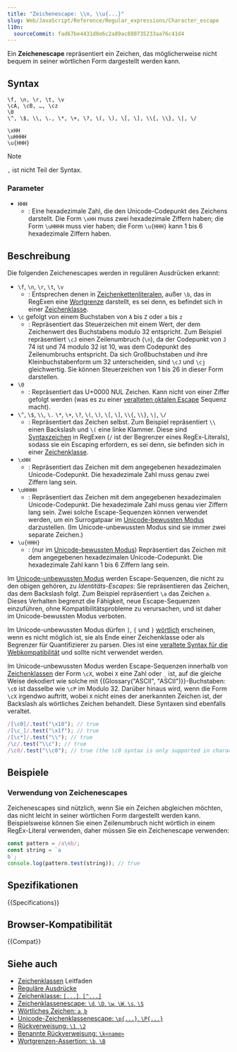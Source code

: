 ```yaml
---
title: "Zeichenescape: \\n, \\u{...}"
slug: Web/JavaScript/Reference/Regular_expressions/Character_escape
l10n:
  sourceCommit: fad67be4431d8e6c2a89ac880735233aa76c41d4
---
```


Ein **Zeichenescape** repräsentiert ein Zeichen, das möglicherweise nicht bequem in seiner wörtlichen Form dargestellt werden kann.

## Syntax

<!-- Hinweis: die {} müssen doppelt maskiert werden, einmal für Yari -->

```regex
\f, \n, \r, \t, \v
\cA, \cB, …, \cz
\0
\^, \$, \\, \., \*, \+, \?, \(, \), \[, \], \\{, \\}, \|, \/

\xHH
\uHHHH
\u{HHH}
```

> [!NOTE]
> `,` ist nicht Teil der Syntax.

### Parameter

- `HHH`
  - : Eine hexadezimale Zahl, die den Unicode-Codepunkt des Zeichens darstellt. Die Form `\xHH` muss zwei hexadezimale Ziffern haben; die Form `\uHHHH` muss vier haben; die Form `\u{HHH}` kann 1 bis 6 hexadezimale Ziffern haben.

## Beschreibung

Die folgenden Zeichenescapes werden in regulären Ausdrücken erkannt:

- `\f`, `\n`, `\r`, `\t`, `\v`
  - : Entsprechen denen in [Zeichenkettenliteralen](/de/docs/Web/JavaScript/Reference/Lexical_grammar#escape_sequences), außer `\b`, das in RegExen eine [Wortgrenze](/de/docs/Web/JavaScript/Reference/Regular_expressions/Word_boundary_assertion) darstellt, es sei denn, es befindet sich in einer [Zeichenklasse](/de/docs/Web/JavaScript/Reference/Regular_expressions/Character_class).
- `\c` gefolgt von einem Buchstaben von `A` bis `Z` oder `a` bis `z`
  - : Repräsentiert das Steuerzeichen mit einem Wert, der dem Zeichenwert des Buchstabens modulo 32 entspricht. Zum Beispiel repräsentiert `\cJ` einen Zeilenumbruch (`\n`), da der Codepunkt von `J` 74 ist und 74 modulo 32 ist 10, was dem Codepunkt des Zeilenumbruchs entspricht. Da sich Großbuchstaben und ihre Kleinbuchstabenform um 32 unterscheiden, sind `\cJ` und `\cj` gleichwertig. Sie können Steuerzeichen von 1 bis 26 in dieser Form darstellen.
- `\0`
  - : Repräsentiert das U+0000 NUL Zeichen. Kann nicht von einer Ziffer gefolgt werden (was es zu einer [veralteten oktalen Escape](/de/docs/Web/JavaScript/Reference/Deprecated_and_obsolete_features#escape_sequences) Sequenz macht).
- `\^`, `\$`, `\\`, `\.` `\*`, `\+`, `\?`, `\(`, `\)`, `\[`, `\]`, `\\{`, `\\}`, `\|`, `\/`
  - : Repräsentiert das Zeichen selbst. Zum Beispiel repräsentiert `\\` einen Backslash und `\(` eine linke Klammer. Diese sind [Syntaxzeichen](/de/docs/Web/JavaScript/Reference/Regular_expressions/Literal_character) in RegExen (`/` ist der Begrenzer eines RegEx-Literals), sodass sie ein Escaping erfordern, es sei denn, sie befinden sich in einer [Zeichenklasse](/de/docs/Web/JavaScript/Reference/Regular_expressions/Character_class).
- `\xHH`
  - : Repräsentiert das Zeichen mit dem angegebenen hexadezimalen Unicode-Codepunkt. Die hexadezimale Zahl muss genau zwei Ziffern lang sein.
- `\uHHHH`
  - : Repräsentiert das Zeichen mit dem angegebenen hexadezimalen Unicode-Codepunkt. Die hexadezimale Zahl muss genau vier Ziffern lang sein. Zwei solche Escape-Sequenzen können verwendet werden, um ein Surrogatpaar im [Unicode-bewussten Modus](/de/docs/Web/JavaScript/Reference/Global_Objects/RegExp/unicode#unicode-aware_mode) darzustellen. (Im Unicode-unbewussten Modus sind sie immer zwei separate Zeichen.)
- `\u{HHH}`
  - : (nur im [Unicode-bewussten Modus](/de/docs/Web/JavaScript/Reference/Global_Objects/RegExp/unicode#unicode-aware_mode)) Repräsentiert das Zeichen mit dem angegebenen hexadezimalen Unicode-Codepunkt. Die hexadezimale Zahl kann 1 bis 6 Ziffern lang sein.

Im [Unicode-unbewussten Modus](/de/docs/Web/JavaScript/Reference/Global_Objects/RegExp/unicode#unicode-aware_mode) werden Escape-Sequenzen, die nicht zu den obigen gehören, zu _Identitäts-Escapes_: Sie repräsentieren das Zeichen, das dem Backslash folgt. Zum Beispiel repräsentiert `\a` das Zeichen `a`. Dieses Verhalten begrenzt die Fähigkeit, neue Escape-Sequenzen einzuführen, ohne Kompatibilitätsprobleme zu verursachen, und ist daher im Unicode-bewussten Modus verboten.

Im Unicode-unbewussten Modus dürfen `]`, `{` und `}` [wörtlich](/de/docs/Web/JavaScript/Reference/Regular_expressions/Literal_character) erscheinen, wenn es nicht möglich ist, sie als Ende einer Zeichenklasse oder als Begrenzer für Quantifizierer zu parsen. Dies ist eine [veraltete Syntax für die Webkompatibilität](/de/docs/Web/JavaScript/Reference/Deprecated_and_obsolete_features#regexp) und sollte nicht verwendet werden.

Im Unicode-unbewussten Modus werden Escape-Sequenzen innerhalb von [Zeichenklassen](/de/docs/Web/JavaScript/Reference/Regular_expressions/Character_class) der Form `\cX`, wobei `X` eine Zahl oder `_` ist, auf die gleiche Weise dekodiert wie solche mit {{Glossary("ASCII", "ASCII")}}-Buchstaben: `\c0` ist dasselbe wie `\cP` im Modulo 32. Darüber hinaus wird, wenn die Form `\cX` irgendwo auftritt, wobei `X` nicht eines der anerkannten Zeichen ist, der Backslash als wörtliches Zeichen behandelt. Diese Syntaxen sind ebenfalls veraltet.

```js
/[\c0]/.test("\x10"); // true
/[\c_]/.test("\x1f"); // true
/[\c*]/.test("\\"); // true
/\c/.test("\\c"); // true
/\c0/.test("\\c0"); // true (the \c0 syntax is only supported in character classes)
```

## Beispiele

### Verwendung von Zeichenescapes

Zeichenescapes sind nützlich, wenn Sie ein Zeichen abgleichen möchten, das nicht leicht in seiner wörtlichen Form dargestellt werden kann. Beispielsweise können Sie einen Zeilenumbruch nicht wörtlich in einem RegEx-Literal verwenden, daher müssen Sie ein Zeichenescape verwenden:

```js
const pattern = /a\nb/;
const string = `a
b`;
console.log(pattern.test(string)); // true
```

## Spezifikationen

{{Specifications}}

## Browser-Kompatibilität

{{Compat}}

## Siehe auch

- [Zeichenklassen](/de/docs/Web/JavaScript/Guide/Regular_expressions/Character_classes) Leitfaden
- [Reguläre Ausdrücke](/de/docs/Web/JavaScript/Reference/Regular_expressions)
- [Zeichenklasse: `[...]`, `[^...]`](/de/docs/Web/JavaScript/Reference/Regular_expressions/Character_class)
- [Zeichenklassenescape: `\d`, `\D`, `\w`, `\W`, `\s`, `\S`](/de/docs/Web/JavaScript/Reference/Regular_expressions/Character_class_escape)
- [Wörtliches Zeichen: `a`, `b`](/de/docs/Web/JavaScript/Reference/Regular_expressions/Literal_character)
- [Unicode-Zeichenklassenescape: `\p{...}`, `\P{...}`](/de/docs/Web/JavaScript/Reference/Regular_expressions/Unicode_character_class_escape)
- [Rückverweisung: `\1`, `\2`](/de/docs/Web/JavaScript/Reference/Regular_expressions/Backreference)
- [Benannte Rückverweisung: `\k<name>`](/de/docs/Web/JavaScript/Reference/Regular_expressions/Named_backreference)
- [Wortgrenzen-Assertion: `\b`, `\B`](/de/docs/Web/JavaScript/Reference/Regular_expressions/Word_boundary_assertion)
